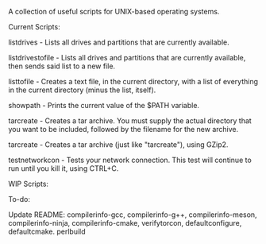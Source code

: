 A collection of useful scripts for UNIX-based operating systems.

Current Scripts:

listdrives - Lists all drives and partitions that are currently available.

listdrivestofile - Lists all drives and partitions that are currently available, then sends said list to a new file.

listtofile - Creates a text file, in the current directory, with a list of everything in the current directory (minus the list, itself).

showpath - Prints the current value of the $PATH variable.

tarcreate - Creates a tar archive. You must supply the actual directory that you want to be included, followed by the filename for the new archive.

tarcreate - Creates a tar archive (just like "tarcreate"), using GZip2.

testnetworkcon - Tests your network connection. This test will continue to run until you kill it, using CTRL+C.


WIP Scripts:




To-do:

Update README: compilerinfo-gcc, compilerinfo-g++, compilerinfo-meson, compilerinfo-ninja, compilerinfo-cmake, verifytorcon, defaultconfigure, defaultcmake.
perlbuild
